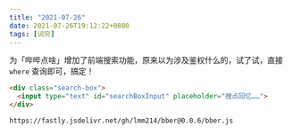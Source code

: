 ```yaml
---
title: "2021-07-26"
date: 2021-07-26T19:12:22+0800
tags: [词穷]
---
```


为「哔哔点啥」增加了前端搜索功能，原来以为涉及鉴权什么的，试了试，直接 `where` 查询即可，搞定！

<!--more-->

```html
<div class="search-box">
  <input type="text" id="searchBoxInput" placeholder="搜点回忆……">
</div>
```

```html
https://fastly.jsdelivr.net/gh/lmm214/bber@0.0.6/bber.js
```